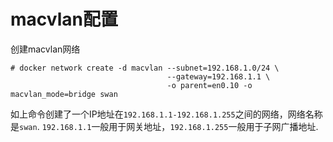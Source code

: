# macvlan配置

创建macvlan网络
```
# docker network create -d macvlan --subnet=192.168.1.0/24 \
                                   --gateway=192.168.1.1 \
                                   -o parent=en0.10 -o macvlan_mode=bridge swan
```
如上命令创建了一个IP地址在`192.168.1.1-192.168.1.255`之间的网络，网络名称是`swan`.
`192.168.1.1`一般用于网关地址，`192.168.1.255`一般用于子网广播地址.


